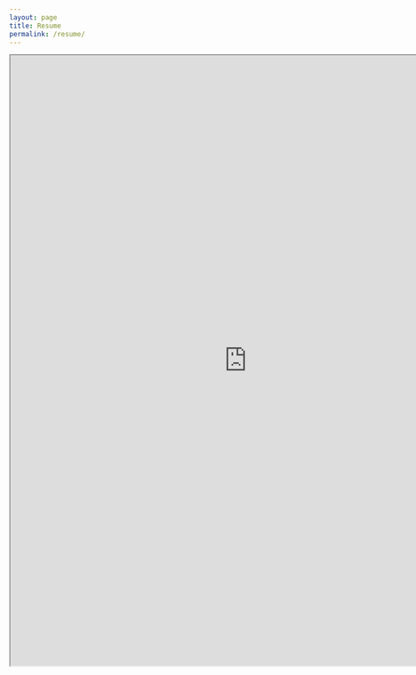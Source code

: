 ```yaml
---
layout: page
title: Resume
permalink: /resume/
---
```


<iframe src="https://resume.creddle.io/embed/6t6vsbz6vy9"
  width="850" height="1100" seamless></iframe> 

